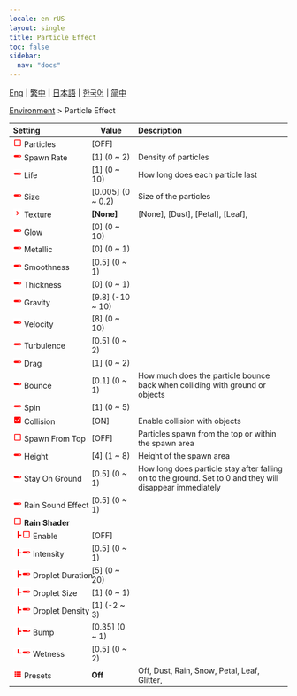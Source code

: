```yaml
---
locale: en-rUS
layout: single
title: Particle Effect
toc: false
sidebar:
  nav: "docs"
---
```

[Eng](/dancexr/menu/2025.4/scene/particles) | [繁中](/tw/dancexr/menu/2025.4/scene/particles) | [日本語](/jp/dancexr/menu/2025.4/scene/particles) | [한국어](/kr/dancexr/menu/2025.4/scene/particles) | [简中](/zh/dancexr/menu/2025.4/scene/particles)

[Environment](../menu#Environment) > Particle Effect



| Setting | Value | Description |
| :--- | --- | :--- |
|<nobr><img src="/images/icon/ic_check_off.png" alt="check off icon"/> Particles</nobr>| [OFF] | 
|<nobr><img src="/images/icon/ic_slider.png" alt="slider icon"/> Spawn Rate</nobr>| [1] (0 ~ 2) | Density of particles
|<nobr><img src="/images/icon/ic_slider.png" alt="slider icon"/> Life</nobr>| [1] (0 ~ 10) | How long does each particle last
|<nobr><img src="/images/icon/ic_slider.png" alt="slider icon"/> Size</nobr>| [0.005] (0 ~ 0.2) | Size of the particles
|<nobr><img src="/images/icon/ic_chevron.png" alt="chevron icon"/> Texture</nobr>| **[None]** | [None], [Dust], [Petal], [Leaf],  |
|<nobr><img src="/images/icon/ic_slider.png" alt="slider icon"/> Glow</nobr>| [0] (0 ~ 10) | 
|<nobr><img src="/images/icon/ic_slider.png" alt="slider icon"/> Metallic</nobr>| [0] (0 ~ 1) | 
|<nobr><img src="/images/icon/ic_slider.png" alt="slider icon"/> Smoothness</nobr>| [0.5] (0 ~ 1) | 
|<nobr><img src="/images/icon/ic_slider.png" alt="slider icon"/> Thickness</nobr>| [0] (0 ~ 1) | 
|<nobr><img src="/images/icon/ic_slider.png" alt="slider icon"/> Gravity</nobr>| [9.8] (-10 ~ 10) | 
|<nobr><img src="/images/icon/ic_slider.png" alt="slider icon"/> Velocity</nobr>| [8] (0 ~ 10) | 
|<nobr><img src="/images/icon/ic_slider.png" alt="slider icon"/> Turbulence</nobr>| [0.5] (0 ~ 2) | 
|<nobr><img src="/images/icon/ic_slider.png" alt="slider icon"/> Drag</nobr>| [1] (0 ~ 2) | 
|<nobr><img src="/images/icon/ic_slider.png" alt="slider icon"/> Bounce</nobr>| [0.1] (0 ~ 1) | How much does the particle bounce back when colliding with ground or objects
|<nobr><img src="/images/icon/ic_slider.png" alt="slider icon"/> Spin</nobr>| [1] (0 ~ 5) | 
|<nobr><img src="/images/icon/ic_check_on.png" alt="check on icon"/> Collision</nobr>| [ON] | Enable collision with objects
|<nobr><img src="/images/icon/ic_check_off.png" alt="check off icon"/> Spawn From Top</nobr>| [OFF] | Particles spawn from the top or within the spawn area
|<nobr><img src="/images/icon/ic_slider.png" alt="slider icon"/> Height</nobr>| [4] (1 ~ 8) | Height of the spawn area
|<nobr><img src="/images/icon/ic_slider.png" alt="slider icon"/> Stay On Ground</nobr>| [0.5] (0 ~ 1) | How long does particle stay after falling on to the ground. Set to 0 and they will disappear immediately
|<nobr><img src="/images/icon/ic_slider.png" alt="slider icon"/> Rain Sound Effect</nobr>| [0.5] (0 ~ 1) | 
|<nobr><img src="/images/icon/ic_check_off.png" alt="check off icon"/> <b>Rain Shader</b></nobr>| | 
|<nobr><img src="/images/icon/ic_line_t.png"/><img src="/images/icon/ic_check_off.png" alt="check off icon"/> Enable</nobr>| [OFF] | 
|<nobr><img src="/images/icon/ic_line_t.png"/><img src="/images/icon/ic_slider.png" alt="slider icon"/> Intensity</nobr>| [0.5] (0 ~ 1) | 
|<nobr><img src="/images/icon/ic_line_t.png"/><img src="/images/icon/ic_slider.png" alt="slider icon"/> Droplet Duration</nobr>| [5] (0 ~ 20) | 
|<nobr><img src="/images/icon/ic_line_t.png"/><img src="/images/icon/ic_slider.png" alt="slider icon"/> Droplet Size</nobr>| [1] (0 ~ 1) | 
|<nobr><img src="/images/icon/ic_line_t.png"/><img src="/images/icon/ic_slider.png" alt="slider icon"/> Droplet Density</nobr>| [1] (-2 ~ 3) | 
|<nobr><img src="/images/icon/ic_line_t.png"/><img src="/images/icon/ic_slider.png" alt="slider icon"/> Bump</nobr>| [0.35] (0 ~ 1) | 
|<nobr><img src="/images/icon/ic_line_l.png"/><img src="/images/icon/ic_slider.png" alt="slider icon"/> Wetness</nobr>| [0.5] (0 ~ 2) | 
|<nobr><img src="/images/icon/ic_list.png" alt="list icon"/> Presets</nobr>| **Off** | Off, Dust, Rain, Snow, Petal, Leaf, Glitter,  |
